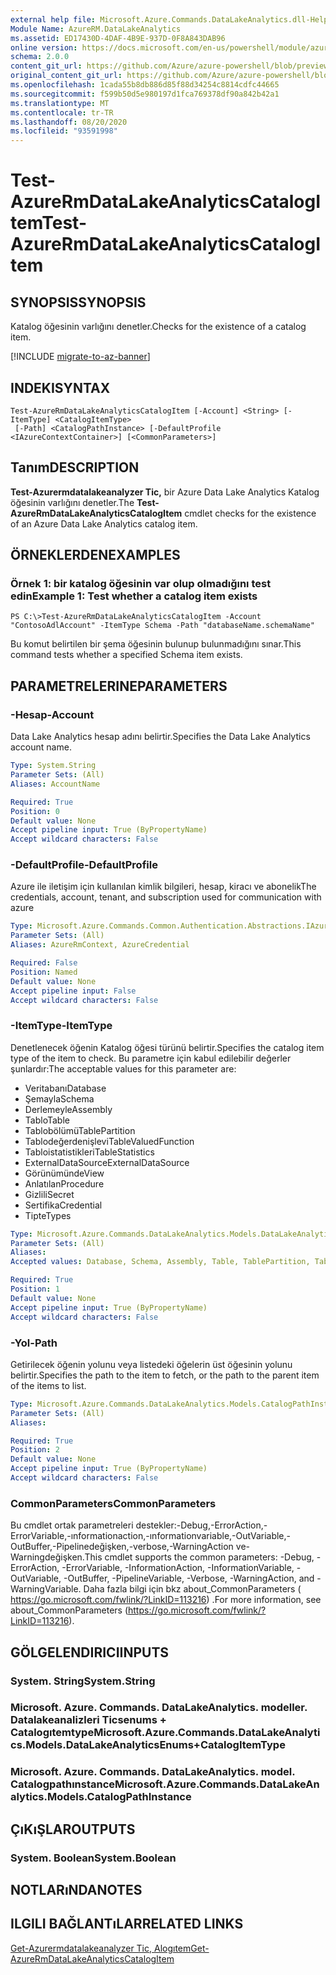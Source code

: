 ```yaml
---
external help file: Microsoft.Azure.Commands.DataLakeAnalytics.dll-Help.xml
Module Name: AzureRM.DataLakeAnalytics
ms.assetid: ED17430D-4DAF-4B9E-937D-0F8A843DAB96
online version: https://docs.microsoft.com/en-us/powershell/module/azurerm.datalakeanalytics/test-azurermdatalakeanalyticscatalogitem
schema: 2.0.0
content_git_url: https://github.com/Azure/azure-powershell/blob/preview/src/ResourceManager/DataLakeAnalytics/Commands.DataLakeAnalytics/help/Test-AzureRmDataLakeAnalyticsCatalogItem.md
original_content_git_url: https://github.com/Azure/azure-powershell/blob/preview/src/ResourceManager/DataLakeAnalytics/Commands.DataLakeAnalytics/help/Test-AzureRmDataLakeAnalyticsCatalogItem.md
ms.openlocfilehash: 1cada55b8db886d85f88d34254c8814cdfc44665
ms.sourcegitcommit: f599b50d5e980197d1fca769378df90a842b42a1
ms.translationtype: MT
ms.contentlocale: tr-TR
ms.lasthandoff: 08/20/2020
ms.locfileid: "93591998"
---
```

# <span data-ttu-id="b55e2-101">Test-AzureRmDataLakeAnalyticsCatalogItem</span><span class="sxs-lookup"><span data-stu-id="b55e2-101">Test-AzureRmDataLakeAnalyticsCatalogItem</span></span>

## <span data-ttu-id="b55e2-102">SYNOPSIS</span><span class="sxs-lookup"><span data-stu-id="b55e2-102">SYNOPSIS</span></span>
<span data-ttu-id="b55e2-103">Katalog öğesinin varlığını denetler.</span><span class="sxs-lookup"><span data-stu-id="b55e2-103">Checks for the existence of a catalog item.</span></span>

[!INCLUDE [migrate-to-az-banner](../../includes/migrate-to-az-banner.md)]

## <span data-ttu-id="b55e2-104">INDEKI</span><span class="sxs-lookup"><span data-stu-id="b55e2-104">SYNTAX</span></span>

```
Test-AzureRmDataLakeAnalyticsCatalogItem [-Account] <String> [-ItemType] <CatalogItemType>
 [-Path] <CatalogPathInstance> [-DefaultProfile <IAzureContextContainer>] [<CommonParameters>]
```

## <span data-ttu-id="b55e2-105">Tanım</span><span class="sxs-lookup"><span data-stu-id="b55e2-105">DESCRIPTION</span></span>
<span data-ttu-id="b55e2-106">**Test-Azurermdatalakeanalyzer Tic,** bir Azure Data Lake Analytics Katalog öğesinin varlığını denetler.</span><span class="sxs-lookup"><span data-stu-id="b55e2-106">The **Test-AzureRmDataLakeAnalyticsCatalogItem** cmdlet checks for the existence of an Azure Data Lake Analytics catalog item.</span></span>

## <span data-ttu-id="b55e2-107">ÖRNEKLERDEN</span><span class="sxs-lookup"><span data-stu-id="b55e2-107">EXAMPLES</span></span>

### <span data-ttu-id="b55e2-108">Örnek 1: bir katalog öğesinin var olup olmadığını test edin</span><span class="sxs-lookup"><span data-stu-id="b55e2-108">Example 1: Test whether a catalog item exists</span></span>
```
PS C:\>Test-AzureRmDataLakeAnalyticsCatalogItem -Account "ContosoAdlAccount" -ItemType Schema -Path "databaseName.schemaName"
```

<span data-ttu-id="b55e2-109">Bu komut belirtilen bir şema öğesinin bulunup bulunmadığını sınar.</span><span class="sxs-lookup"><span data-stu-id="b55e2-109">This command tests whether a specified Schema item exists.</span></span>

## <span data-ttu-id="b55e2-110">PARAMETRELERINE</span><span class="sxs-lookup"><span data-stu-id="b55e2-110">PARAMETERS</span></span>

### <span data-ttu-id="b55e2-111">-Hesap</span><span class="sxs-lookup"><span data-stu-id="b55e2-111">-Account</span></span>
<span data-ttu-id="b55e2-112">Data Lake Analytics hesap adını belirtir.</span><span class="sxs-lookup"><span data-stu-id="b55e2-112">Specifies the Data Lake Analytics account name.</span></span>

```yaml
Type: System.String
Parameter Sets: (All)
Aliases: AccountName

Required: True
Position: 0
Default value: None
Accept pipeline input: True (ByPropertyName)
Accept wildcard characters: False
```

### <span data-ttu-id="b55e2-113">-DefaultProfile</span><span class="sxs-lookup"><span data-stu-id="b55e2-113">-DefaultProfile</span></span>
<span data-ttu-id="b55e2-114">Azure ile iletişim için kullanılan kimlik bilgileri, hesap, kiracı ve abonelik</span><span class="sxs-lookup"><span data-stu-id="b55e2-114">The credentials, account, tenant, and subscription used for communication with azure</span></span>

```yaml
Type: Microsoft.Azure.Commands.Common.Authentication.Abstractions.IAzureContextContainer
Parameter Sets: (All)
Aliases: AzureRmContext, AzureCredential

Required: False
Position: Named
Default value: None
Accept pipeline input: False
Accept wildcard characters: False
```

### <span data-ttu-id="b55e2-115">-ItemType</span><span class="sxs-lookup"><span data-stu-id="b55e2-115">-ItemType</span></span>
<span data-ttu-id="b55e2-116">Denetlenecek öğenin Katalog öğesi türünü belirtir.</span><span class="sxs-lookup"><span data-stu-id="b55e2-116">Specifies the catalog item type of the item to check.</span></span>
<span data-ttu-id="b55e2-117">Bu parametre için kabul edilebilir değerler şunlardır:</span><span class="sxs-lookup"><span data-stu-id="b55e2-117">The acceptable values for this parameter are:</span></span>
- <span data-ttu-id="b55e2-118">Veritabanı</span><span class="sxs-lookup"><span data-stu-id="b55e2-118">Database</span></span>
- <span data-ttu-id="b55e2-119">Şemayla</span><span class="sxs-lookup"><span data-stu-id="b55e2-119">Schema</span></span>
- <span data-ttu-id="b55e2-120">Derlemeyle</span><span class="sxs-lookup"><span data-stu-id="b55e2-120">Assembly</span></span>
- <span data-ttu-id="b55e2-121">Tablo</span><span class="sxs-lookup"><span data-stu-id="b55e2-121">Table</span></span>
- <span data-ttu-id="b55e2-122">Tablobölümü</span><span class="sxs-lookup"><span data-stu-id="b55e2-122">TablePartition</span></span>
- <span data-ttu-id="b55e2-123">Tablodeğerdenişlevi</span><span class="sxs-lookup"><span data-stu-id="b55e2-123">TableValuedFunction</span></span>
- <span data-ttu-id="b55e2-124">Tabloistatistikleri</span><span class="sxs-lookup"><span data-stu-id="b55e2-124">TableStatistics</span></span>
- <span data-ttu-id="b55e2-125">ExternalDataSource</span><span class="sxs-lookup"><span data-stu-id="b55e2-125">ExternalDataSource</span></span>
- <span data-ttu-id="b55e2-126">Görünümünde</span><span class="sxs-lookup"><span data-stu-id="b55e2-126">View</span></span>
- <span data-ttu-id="b55e2-127">Anlatılan</span><span class="sxs-lookup"><span data-stu-id="b55e2-127">Procedure</span></span>
- <span data-ttu-id="b55e2-128">Gizlili</span><span class="sxs-lookup"><span data-stu-id="b55e2-128">Secret</span></span>
- <span data-ttu-id="b55e2-129">Sertifika</span><span class="sxs-lookup"><span data-stu-id="b55e2-129">Credential</span></span>
- <span data-ttu-id="b55e2-130">Tipte</span><span class="sxs-lookup"><span data-stu-id="b55e2-130">Types</span></span>

```yaml
Type: Microsoft.Azure.Commands.DataLakeAnalytics.Models.DataLakeAnalyticsEnums+CatalogItemType
Parameter Sets: (All)
Aliases:
Accepted values: Database, Schema, Assembly, Table, TablePartition, TableValuedFunction, TableStatistics, ExternalDataSource, View, Procedure, Secret, Credential, Types, Package

Required: True
Position: 1
Default value: None
Accept pipeline input: True (ByPropertyName)
Accept wildcard characters: False
```

### <span data-ttu-id="b55e2-131">-Yol</span><span class="sxs-lookup"><span data-stu-id="b55e2-131">-Path</span></span>
<span data-ttu-id="b55e2-132">Getirilecek öğenin yolunu veya listedeki öğelerin üst öğesinin yolunu belirtir.</span><span class="sxs-lookup"><span data-stu-id="b55e2-132">Specifies the path to the item to fetch, or the path to the parent item of the items to list.</span></span>

```yaml
Type: Microsoft.Azure.Commands.DataLakeAnalytics.Models.CatalogPathInstance
Parameter Sets: (All)
Aliases:

Required: True
Position: 2
Default value: None
Accept pipeline input: True (ByPropertyName)
Accept wildcard characters: False
```

### <span data-ttu-id="b55e2-133">CommonParameters</span><span class="sxs-lookup"><span data-stu-id="b55e2-133">CommonParameters</span></span>
<span data-ttu-id="b55e2-134">Bu cmdlet ortak parametreleri destekler:-Debug,-ErrorAction,-ErrorVariable,-ınformationaction,-ınformationvariable,-OutVariable,-OutBuffer,-Pipelinedeğişken,-verbose,-WarningAction ve-Warningdeğişken.</span><span class="sxs-lookup"><span data-stu-id="b55e2-134">This cmdlet supports the common parameters: -Debug, -ErrorAction, -ErrorVariable, -InformationAction, -InformationVariable, -OutVariable, -OutBuffer, -PipelineVariable, -Verbose, -WarningAction, and -WarningVariable.</span></span> <span data-ttu-id="b55e2-135">Daha fazla bilgi için bkz about_CommonParameters ( https://go.microsoft.com/fwlink/?LinkID=113216) .</span><span class="sxs-lookup"><span data-stu-id="b55e2-135">For more information, see about_CommonParameters (https://go.microsoft.com/fwlink/?LinkID=113216).</span></span>

## <span data-ttu-id="b55e2-136">GÖLGELENDIRICI</span><span class="sxs-lookup"><span data-stu-id="b55e2-136">INPUTS</span></span>

### <span data-ttu-id="b55e2-137">System. String</span><span class="sxs-lookup"><span data-stu-id="b55e2-137">System.String</span></span>

### <span data-ttu-id="b55e2-138">Microsoft. Azure. Commands. DataLakeAnalytics. modeller. Datalakeanalizleri Ticsenums + Catalogıtemtype</span><span class="sxs-lookup"><span data-stu-id="b55e2-138">Microsoft.Azure.Commands.DataLakeAnalytics.Models.DataLakeAnalyticsEnums+CatalogItemType</span></span>

### <span data-ttu-id="b55e2-139">Microsoft. Azure. Commands. DataLakeAnalytics. model. Catalogpathınstance</span><span class="sxs-lookup"><span data-stu-id="b55e2-139">Microsoft.Azure.Commands.DataLakeAnalytics.Models.CatalogPathInstance</span></span>

## <span data-ttu-id="b55e2-140">ÇıKıŞLAR</span><span class="sxs-lookup"><span data-stu-id="b55e2-140">OUTPUTS</span></span>

### <span data-ttu-id="b55e2-141">System. Boolean</span><span class="sxs-lookup"><span data-stu-id="b55e2-141">System.Boolean</span></span>

## <span data-ttu-id="b55e2-142">NOTLARıNDA</span><span class="sxs-lookup"><span data-stu-id="b55e2-142">NOTES</span></span>

## <span data-ttu-id="b55e2-143">ILGILI BAĞLANTıLAR</span><span class="sxs-lookup"><span data-stu-id="b55e2-143">RELATED LINKS</span></span>

[<span data-ttu-id="b55e2-144">Get-Azurermdatalakeanalyzer Tic, Alogıtem</span><span class="sxs-lookup"><span data-stu-id="b55e2-144">Get-AzureRmDataLakeAnalyticsCatalogItem</span></span>](./Get-AzureRmDataLakeAnalyticsCatalogItem.md)


